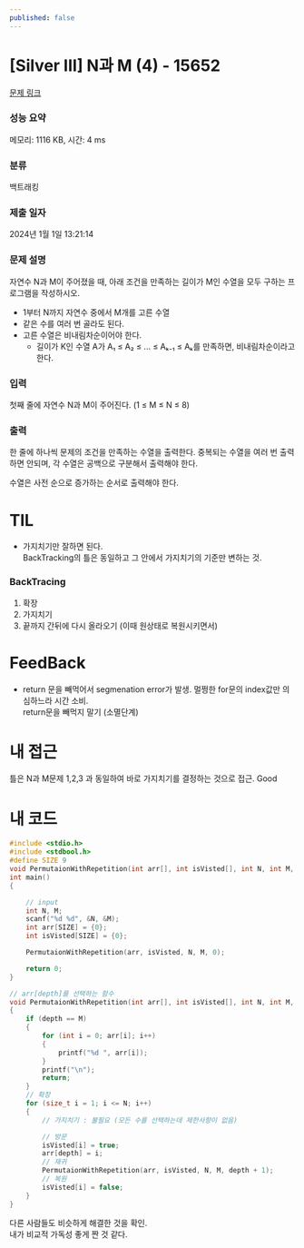 ```yaml
---
published: false
---
```

# [Silver III] N과 M (4) - 15652 

[문제 링크](https://www.acmicpc.net/problem/15652) 

### 성능 요약

메모리: 1116 KB, 시간: 4 ms

### 분류

백트래킹

### 제출 일자

2024년 1월 1일 13:21:14

### 문제 설명

자연수 N과 M이 주어졌을 때, 아래 조건을 만족하는 길이가 M인 수열을 모두 구하는 프로그램을 작성하시오.

- 1부터 N까지 자연수 중에서 M개를 고른 수열
- 같은 수를 여러 번 골라도 된다.
- 고른 수열은 비내림차순이어야 한다.
  - 길이가 K인 수열 A가 A₁ ≤ A₂ ≤ ... ≤ Aₖ₋₁ ≤ Aₖ를 만족하면, 비내림차순이라고 한다.

### 입력 

첫째 줄에 자연수 N과 M이 주어진다. (1 ≤ M ≤ N ≤ 8)

### 출력 

한 줄에 하나씩 문제의 조건을 만족하는 수열을 출력한다. 중복되는 수열을 여러 번 출력하면 안되며, 각 수열은 공백으로 구분해서 출력해야 한다.

수열은 사전 순으로 증가하는 순서로 출력해야 한다.

# TIL

- 가지치기만 잘하면 된다.  
BackTracking의 틀은 동일하고 그 안에서 가지치기의 기준만 변하는 것.

### BackTracing

1. 확장
2. 가지치기
3. 끝까지 간뒤에 다시 올라오기 (이때 원상태로 복원시키면서)

# FeedBack

- return 문을 빼먹어서 segmenation error가 발생. 멀쩡한 for문의 index값만 의심하느라 시간 소비.  
return문을 빼먹지 말기 (소멸단계)

# 내 접근

틀은 N과 M문제 1,2,3 과 동일하여 바로 가지치기를 결정하는 것으로 접근. Good

# 내 코드

```c
#include <stdio.h>
#include <stdbool.h>
#define SIZE 9
void PermutaionWithRepetition(int arr[], int isVisted[], int N, int M, int depth);
int main()
{

    // input
    int N, M;
    scanf("%d %d", &N, &M);
    int arr[SIZE] = {0};
    int isVisted[SIZE] = {0};

    PermutaionWithRepetition(arr, isVisted, N, M, 0);

    return 0;
}

// arr[depth]를 선택하는 함수
void PermutaionWithRepetition(int arr[], int isVisted[], int N, int M, int depth)
{
    if (depth == M)
    {
        for (int i = 0; arr[i]; i++)
        {
            printf("%d ", arr[i]);
        }
        printf("\n");
        return;
    }
    // 확장
    for (size_t i = 1; i <= N; i++)
    {
        // 가지치기 : 불필요 (모든 수를 선택하는데 제한사항이 없음)

        // 방문
        isVisted[i] = true;
        arr[depth] = i;
        // 재귀
        PermutaionWithRepetition(arr, isVisted, N, M, depth + 1);
        // 복원
        isVisted[i] = false;
    }
}
```
다른 사람들도 비슷하게 해결한 것을 확인.  
내가 비교적 가독성 좋게 짠 것 같다.